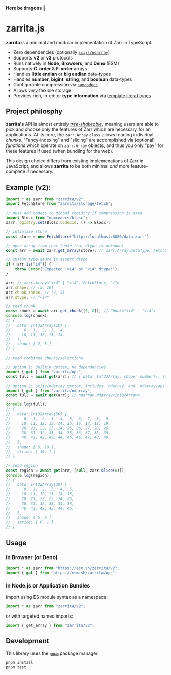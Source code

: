 **Here be dragons** 🐉

# zarrita.js

**zarrita** is a minimal and modular implementation of Zarr in TypeScript.

- Zero dependencies (optionally
  [`scijs/ndarray`](https://github.com/scijs/ndarray))
- Supports **v2** or **v3** protocols
- Runs natively in **Node**, **Browsers**, and **Deno** (ESM)
- Supports **C-order** & **F-order** arrays
- Handles **little endian** or **big endian** data-types
- Handles **number**, **bigint**, **string**, and **boolean** data-types
- Configurable compression via
  [`numcodecs`](https://github.com/manzt/numcodecs.js)
- Allows _very_ flexible storage
- Provides rich, in-editor **type information** via
  [template literal types](https://www.typescriptlang.org/docs/handbook/2/template-literal-types.html)

## Project philosphy

**zarrita's** API is almost entirely
[_tree-shakeable_](https://developer.mozilla.org/en-US/docs/Glossary/Tree_shaking),
meaning users are able to pick and choose only the features of Zarr which are
necessary for an applications. At its core, the `zarr.Array` `class` allows
reading individual _chunks_. "Fancy-indexing" and "slicing" are accomplished via
(optional) _functions_ which operate on `zarr.Array` objects, and thus you only
"pay" for these features if used (when bundling for the web).

This design choice differs from existing implemenations of Zarr in JavaScript,
and allows **zarrita** to be both minimal _and_ more feature-complete if
necessary.

## Example (v2):

```javascript
import * as zarr from "zarrita/v2";
import FetchStore from "zarrita/storage/fetch";

// must add codecs to global registry if compression is used
import Blosc from "numcodecs/blosc";
zarr.registry.set(Blosc.codecId, () => Blosc);

// intialize store
const store = new FetchStore("http://localhost:8080/data.zarr");

// open array from root (note that dtype is unknown)
const arr = await zarr.get_array(store); // zarr.Array<DataType, FetchStore, "/">

// custom type-gaurd to assert dtype
if (!arr.is("i4")) {
	throw Error("Expected '>i4' or '<i4' dtype!");
}

arr; // zarr.Array<"<i4" | ">i4", FetchStore, "/">
arr.shape; // [5, 10]
arr.chunk_shape; // [2, 5]
arr.dtype; // "<i4"

// read chunk
const chunk = await arr.get_chunk([0, 0]); // Chunk<"<i4" | ">i4">
console.log(chunk);
// {
//   data: Int32Array(10) [
//      0,  1,  2,  3,  4,
//     10, 11, 12, 13, 14,
//   ],
//   shape: [ 2, 5 ],
// }

// read combined chunks/selections

// Option 1: Builtin getter, no dependencies
import { get } from "zarrita/ops";
const full = await get(arr); // { data: Int32Array, shape: number[], stride: number[] }

// Option 2: scijs/ndarray getter, includes `ndarray` and `ndarray-ops` dependencies
import { get } from "zarrita/ndarray";
const full = await get(arr); // ndarray.Ndarray<Int32Array>

console.log(full);
// {
//   data: Int32Array(50) [
//      0,  1,  2,  3,  4,  5,  6,  7,  8,  9,
//     10, 11, 12, 13, 14, 15, 16, 17, 18, 19,
//     20, 21, 22, 23, 24, 25, 26, 27, 28, 29,
//     30, 31, 32, 33, 34, 35, 36, 37, 38, 39,
//     40, 41, 42, 43, 44, 45, 46, 47, 48, 49,
//   ],
//   shape: [ 5, 10 ],
//   stride: [ 10, 1 ]
// }

// read region
const region = await get(arr, [null, zarr.slice(6)]);
console.log(region);
// {
//   data: Int32Array(30) [
//      0,  1,  2,  3,  4,  5,
//     10, 11, 12, 13, 14, 15,
//     20, 21, 22, 23, 24, 25,
//     30, 31, 32, 33, 34, 35,
//     40, 41, 42, 43, 44, 45,
//   ],
//   shape: [ 5, 6 ],
//   stride: [ 6, 1 ]
// }
```

## Usage

### In Browser (or Deno)

```javascript
import * as zarr from "https://esm.sh/zarrita/v2";
import { get } from "https://esm.sh/zarrita/ops";
```

### In Node.js or Application Bundles

Import using ES module syntax as a namespace:

```javascript
import * as zarr from "zarrita/v2";
```

or with targeted named imports:

```javascript
import { get_array } from "zarrita/v2";
```

## Development

This library uses the [`pnpm`](https://pnpm.io/) package manager.

```bash
pnpm install
pnpm test
```
